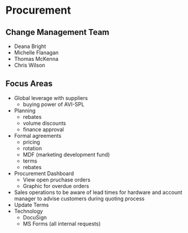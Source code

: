 # Procurement

## Change Management Team

- Deana Bright
- Michelle Flanagan
- Thomas McKenna
- Chris Wilson

## Focus Areas

- Global leverage with suppliers
  - buying power of AVI-SPL
- Planning
  - rebates
  - volume discounts
  - finance approval
- Formal agreements
  - pricing
  - rotation
  - MDF (marketing development fund)
  - terms
  - rebates
- Procurement Dashboard
  - View open pruchase orders
  - Graphic for overdue orders
- Sales operations to be aware of lead times for hardware and account manager to advise customers during quoting process
- Update Terms
- Technology
  - DocuSign
  - MS Forms (all internal requests)
